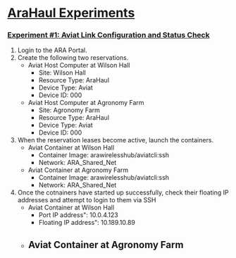 # [AraHaul Experiments](https://arawireless.readthedocs.io/en/latest/ara_experiments/ara_haul_experiments.html)

### [Experiment #1: Aviat Link Configuration and Status Check](https://arawireless.readthedocs.io/en/latest/ara_experiments/arahaul_experiments/aviat_status_check.html)

1. Login to the ARA Portal.
2. Create the following two reservations.
    - Aviat Host Computer at Wilson Hall
      - Site: Wilson Hall
      - Resource Type: AraHaul
      - Device Type: Aviat
      - Device ID: 000
    - Aviat Host Computer at Agronomy Farm
      - Site: Agronomy Farm
      - Resource Type: AraHaul
      - Device Type: Aviat
      - Device ID: 000
3. When the reservation leases become active, launch the containers.
     - Aviat Container at Wilson Hall
       - Container Image: arawirelesshub/aviatcli:ssh
       - Network: ARA_Shared_Net
     - Aviat Container at Agronomy Farm
       - Container Image: arawirelesshub/aviatcli:ssh
       - Network: ARA_Shared_Net
4. Once the cotnainers have started up successfully, check their floating IP addresses and attempt to login to them via SSH
     - Aviat Container at Wilson Hall
       - Port IP address": 10.0.4.123
       - Floating IP address": 10.189.10.89
     - Aviat Container at Agronomy Farm
       -
